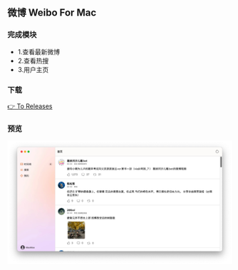 ## 微博 Weibo For Mac 

### 完成模块
* 1.查看最新微博
* 2.查看热搜
* 3.用户主页

### 下载
[👉 To Releases](https://github.com/zhazhahan/weibo/releases/tag/V-1.0.1)

### 预览
![Image text](https://github.com/zhazhahan/weibo/raw/main/Weibo/home.jpg)

